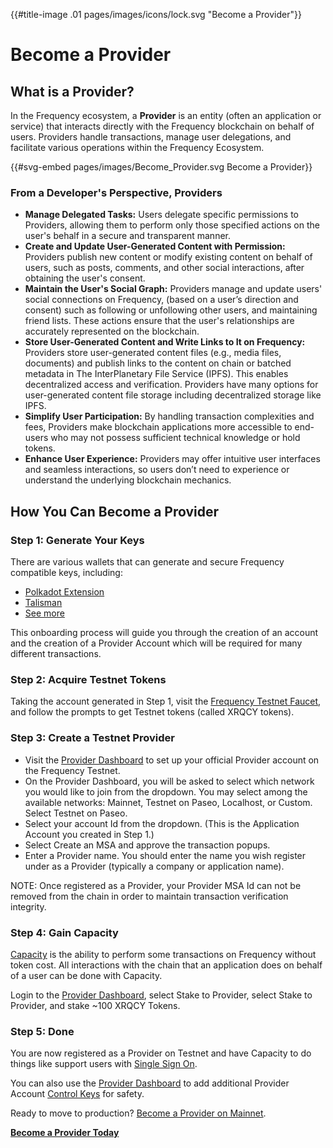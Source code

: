 {{#title-image .01 pages/images/icons/lock.svg "Become a Provider"}}

# Become a Provider

## What is a Provider?

In the Frequency ecosystem, a **Provider** is an entity (often an application or service) that interacts directly with the Frequency blockchain on behalf of users.
Providers handle transactions, manage user delegations, and facilitate various operations within the Frequency Ecosystem.

{{#svg-embed pages/images/Become_Provider.svg Become a Provider}}

### From a Developer's Perspective, Providers

- **Manage Delegated Tasks:** Users delegate specific permissions to Providers, allowing them to perform only those specified actions on the user's behalf in a secure and transparent manner.
- **Create and Update User-Generated Content with Permission:**  Providers publish new content or modify existing content on behalf of users, such as posts, comments, and other social interactions, after obtaining the user's consent.
- **Maintain the User's Social Graph:**  Providers manage and update users' social connections on Frequency, (based on a user’s direction and consent) such as following or unfollowing other users, and maintaining friend lists. These actions ensure that the user's relationships are accurately represented on the blockchain.
- **Store User-Generated Content and Write Links to It on Frequency:** Providers store user-generated content files (e.g., media files, documents) and publish links to the content on chain or batched metadata in The InterPlanetary File Service (IPFS). This enables decentralized access and verification. Providers have many options for user-generated content file storage including decentralized storage like IPFS.
- **Simplify User Participation:** By handling transaction complexities and fees, Providers make blockchain applications more accessible to end-users who may not possess sufficient technical knowledge or hold tokens.
- **Enhance User Experience:** Providers may offer intuitive user interfaces and seamless interactions, so users don’t need to experience or understand the underlying blockchain mechanics.

## How You Can Become a Provider

### Step 1: Generate Your Keys

There are various wallets that can generate and secure Frequency compatible keys, including:

- [Polkadot Extension](https://polkadot.js.org/extension/)
- [Talisman](https://www.talisman.xyz)
- [See more](https://polkadot.com/get-started/wallets)

This onboarding process will guide you through the creation of an account and the creation of a Provider Account which will be required for many different transactions.

### Step 2: Acquire Testnet Tokens

Taking the account generated in Step 1, visit the [Frequency Testnet Faucet](https://faucet.testnet.frequency.xyz/), and follow the prompts to get Testnet tokens (called XRQCY tokens).

### Step 3: Create a Testnet Provider

- Visit the [Provider Dashboard](https://provider.frequency.xyz/) to set up your official Provider account on the Frequency Testnet.
- On the Provider Dashboard, you will be asked to select which network you would like to join from the dropdown. You may select among the available networks: Mainnet, Testnet on Paseo, Localhost, or Custom. Select Testnet on Paseo.
- Select your account Id from the dropdown. (This is the Application Account you created in Step 1.)
- Select Create an MSA and approve the transaction popups.
- Enter a Provider name. You should enter the name you wish register under as a Provider (typically a company or application name).

NOTE: Once registered as a Provider, your Provider MSA Id can not be removed from the chain in order to maintain transaction verification integrity.

### Step 4: Gain Capacity

[Capacity](../Tokenomics/CapacityStaking.md) is the ability to perform some transactions on Frequency without token cost.
All interactions with the chain that an application does on behalf of a user can be done with Capacity.

Login to the [Provider Dashboard](https://provider.frequency.xyz/), select Stake to Provider, select Stake to Provider, and stake ~100 XRQCY Tokens.

### Step 5: Done

You are now registered as a Provider on Testnet and have Capacity to do things like support users with [Single Sign On](./SSO.md).

You can also use the [Provider Dashboard](https://provider.frequency.xyz/) to add additional Provider Account [Control Keys](../Identity/ControlKeys.md) for safety.

Ready to move to production? [Become a Provider on Mainnet](https://projectlibertylabs.github.io/gateway/GettingStarted/BecomeProvider.html#mainnet).

**[Become a Provider Today](https://provider.frequency.xyz/)**
